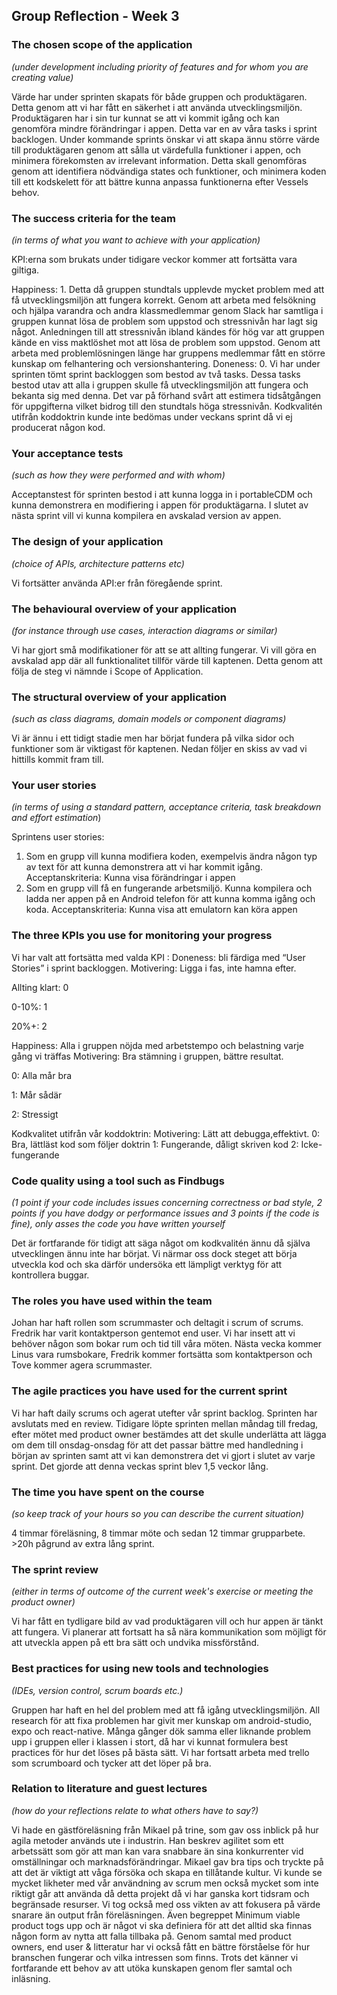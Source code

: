 ## Group Reflection - Week 3

### The chosen scope of the application 
*(under development including priority of features and for whom you are creating value)*

Värde har under sprinten skapats för både gruppen och produktägaren. Detta genom att vi har 
fått en säkerhet i att använda utvecklingsmiljön. Produktägaren har i sin tur kunnat se att vi 
kommit igång och kan genomföra mindre förändringar i appen. Detta var en av våra tasks i 
sprint backlogen. Under kommande sprints önskar vi att skapa ännu större värde till 
produktägaren genom att sålla ut värdefulla funktioner i appen, och minimera förekomsten 
av irrelevant information. Detta skall genomföras genom att identifiera nödvändiga states och 
funktioner, och minimera koden till ett kodskelett för att bättre kunna anpassa funktionerna 
efter Vessels behov. 

### The success criteria for the team
*(in terms of what you want to achieve with your application)*

KPI:erna som brukats under tidigare veckor kommer att fortsätta vara giltiga. 

Happiness: 1. Detta då gruppen stundtals upplevde mycket problem med att få utvecklingsmiljön 
att fungera korrekt. Genom att arbeta med felsökning och hjälpa varandra och andra klassmedlemmar 
genom Slack har samtliga i gruppen kunnat lösa de problem som uppstod och stressnivån har lagt 
sig något. Anledningen till att stressnivån ibland kändes för hög var att gruppen kände en viss 
maktlöshet mot att lösa de problem som uppstod. Genom att arbeta med problemlösningen länge 
har gruppens medlemmar fått en större kunskap om felhantering och versionshantering. 
Doneness: 0. Vi har under sprinten tömt sprint backloggen som bestod av två tasks. 
Dessa tasks bestod utav att alla i gruppen skulle få utvecklingsmiljön att fungera och 
bekanta sig med denna. Det var på förhand svårt att estimera tidsåtgången för uppgifterna 
vilket bidrog till den stundtals höga stressnivån. 
Kodkvalitén utifrån koddoktrin kunde inte bedömas under veckans sprint då vi ej producerat 
någon kod. 


### Your acceptance tests
*(such as how they were performed and with whom)*

Acceptanstest för sprinten bestod i att kunna logga in i portableCDM och kunna demonstrera en modifiering i appen för produktägarna. 
I slutet av nästa sprint vill vi kunna kompilera en avskalad version av appen. 

### The design of your application 
*(choice of APIs, architecture patterns etc)*

Vi fortsätter använda API:er från föregående sprint.

### The behavioural overview of your application
*(for instance through use cases, interaction diagrams or similar)*

Vi har gjort små modifikationer för att se att allting fungerar. Vi vill göra en avskalad app där 
all funktionalitet tillför värde till kaptenen. 
Detta genom att följa de steg vi nämnde i Scope of Application. 

### The structural overview of your application
*(such as class diagrams, domain models or component diagrams)*

Vi är ännu i ett tidigt stadie men har börjat fundera på vilka sidor och funktioner som är viktigast för kaptenen. 
Nedan följer en skiss av vad vi hittills kommit fram till.


### Your user stories
*(in terms of using a standard pattern, acceptance criteria, task breakdown and effort estimation*)

Sprintens user stories: 
1. Som en grupp vill kunna modifiera koden, exempelvis ändra någon typ av text för att kunna demonstrera att vi har kommit igång. 
Acceptanskriteria: Kunna visa förändringar i appen
2. Som en grupp vill få en fungerande arbetsmiljö. Kunna kompilera och ladda ner appen på en Android telefon för att kunna komma igång och koda.
Acceptanskriteria: Kunna visa att emulatorn kan köra appen


### The three KPIs you use for monitoring your progress

Vi har valt att fortsätta med valda KPI :
	Doneness: bli färdiga med “User Stories” i  sprint backloggen.
   Motivering: Ligga i fas, inte hamna efter. 
    
Allting klart: 0
      
0-10%: 1
      
20%+: 2

Happiness: Alla i gruppen nöjda med arbetstempo och belastning varje gång vi träffas
	Motivering: Bra stämning i gruppen, bättre resultat. 
  
  0: Alla mår bra
  
  1: Mår sådär
  
  2: Stressigt
	
Kodkvalitet utifrån vår koddoktrin:
	Motivering: Lätt att debugga,effektivt. 
     	0: Bra, lättläst kod som följer doktrin
     	1: Fungerande, dåligt skriven kod
     		2: Icke-fungerande 

### Code quality using a tool such as Findbugs
*(1 point if your code includes issues concerning correctness or bad style, 2 points if you have dodgy or performance issues and 3 points if the code is fine),
  only asses the code you have written yourself*

Det är fortfarande för tidigt att säga något om kodkvalitén ännu då själva utvecklingen ännu inte har börjat. 
Vi närmar oss dock steget att börja utveckla kod och ska därför undersöka ett lämpligt verktyg för att kontrollera buggar. 

### The roles you have used within the team

Johan har haft rollen som scrummaster och deltagit i scrum of scrums. Fredrik har varit kontaktperson gentemot end user. 
Vi har insett att vi behöver någon som bokar rum och tid till våra möten. 
Nästa vecka kommer Linus vara rumsbokare, Fredrik kommer fortsätta som kontaktperson och Tove kommer agera scrummaster.


### The agile practices you have used for the current sprint

Vi har haft daily scrums och agerat utefter vår sprint backlog. Sprinten har avslutats med en review. 
Tidigare löpte sprinten mellan måndag till fredag, efter mötet med product owner bestämdes att det skulle 
underlätta att lägga om dem till onsdag-onsdag för att det passar bättre med handledning i början av sprinten 
samt att vi kan demonstrera det vi gjort i slutet av varje sprint. Det gjorde att denna veckas sprint blev 
1,5 veckor lång.

### The time you have spent on the course
*(so keep track of your hours so you can describe the current situation)*

4 timmar föreläsning, 8 timmar möte och sedan 12 timmar grupparbete. >20h pågrund av extra lång sprint. 

### The sprint review
*(either in terms of outcome of the current week's exercise or meeting the product owner)*

Vi har fått en tydligare bild av vad produktägaren vill och hur appen är tänkt att fungera. Vi planerar
att fortsatt ha så nära kommunikation som möjligt för att utveckla appen på ett bra sätt och undvika 
missförstånd. 

### Best practices for using new tools and technologies
*(IDEs, version control, scrum boards etc.)*

Gruppen har haft en hel del problem med att få igång utvecklingsmiljön. 
All research för att fixa problemen har givit mer kunskap om android-studio, expo och react-native. 
Många gånger dök samma eller liknande problem upp i gruppen eller i klassen i stort, 
då har vi kunnat formulera best practices för hur det löses på bästa sätt. Vi har fortsatt arbeta med 
trello som scrumboard och tycker att det löper på bra.  

### Relation to literature and guest lectures
*(how do your reflections relate to what others have to say?)*

Vi hade en gästföreläsning från Mikael på trine, som gav oss inblick på hur agila metoder 
används ute i industrin. Han beskrev agilitet som ett arbetssätt som gör att man kan vara 
snabbare än sina konkurrenter vid omställningar och marknadsförändringar. Mikael gav bra tips 
och tryckte på att det är viktigt att våga försöka och skapa en tillåtande kultur. 
Vi kunde se mycket likheter med vår användning av scrum men också mycket som inte riktigt 
går att använda då detta projekt då vi har ganska kort tidsram och begränsade resurser. 
Vi tog också med oss vikten av att fokusera på värde snarare än output från föreläsningen. 
Även begreppet Minimum viable product togs upp och är något vi ska definiera för att det 
alltid ska finnas någon form av nytta att falla tillbaka på. 
Genom samtal med product owners, end user & litteratur har vi också fått en bättre 
förståelse för hur branschen fungerar och vilka intressen som finns. 
Trots det känner vi fortfarande ett behov av att utöka kunskapen genom fler samtal och inläsning. 
